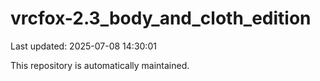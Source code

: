 # vrcfox-2.3_body_and_cloth_edition

Last updated: 2025-07-08 14:30:01

This repository is automatically maintained.
